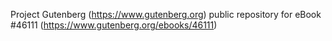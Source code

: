 Project Gutenberg (https://www.gutenberg.org) public repository for eBook #46111 (https://www.gutenberg.org/ebooks/46111)
